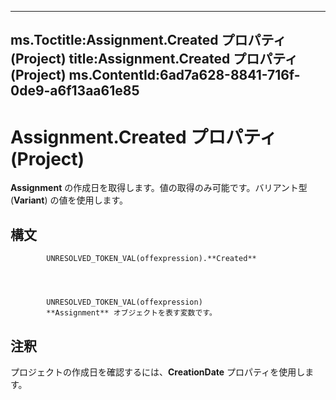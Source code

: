 

---
ms.Toctitle:Assignment.Created プロパティ (Project)
title:Assignment.Created プロパティ (Project)
ms.ContentId:6ad7a628-8841-716f-0de9-a6f13aa61e85
---
# Assignment.Created プロパティ (Project)




**Assignment** の作成日を取得します。値の取得のみ可能です。バリアント型 (**Variant**) の値を使用します。

## 構文

            UNRESOLVED_TOKEN_VAL(offexpression).**Created**




            UNRESOLVED_TOKEN_VAL(offexpression)
            **Assignment** オブジェクトを表す変数です。



## 注釈
プロジェクトの作成日を確認するには、**CreationDate** プロパティを使用します。




